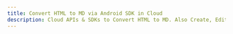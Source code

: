 ---title: Convert HTML to MD via Android SDK in Clouddescription: Cloud APIs & SDKs to Convert HTML to MD. Also Create, Edit & Render Microsoft Word & OpenOffice documents in the Cloud.---